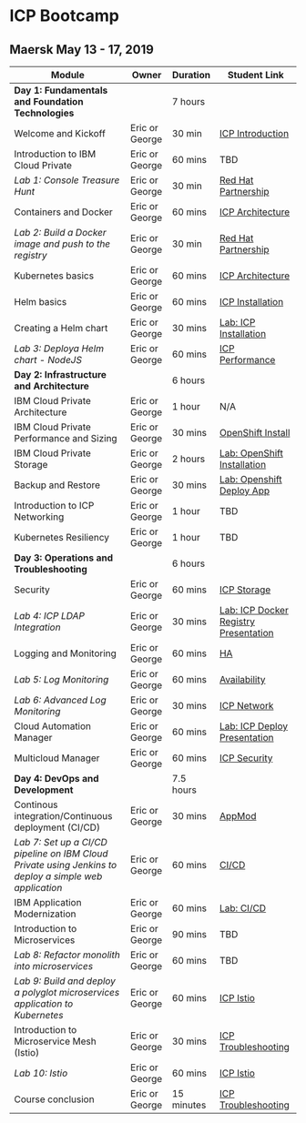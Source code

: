 # ICP Bootcamp

## Maersk May 13 - 17, 2019


| Module | Owner | Duration | Student Link
| --- | --- | --- | --- |
| **Day 1: Fundamentals and Foundation Technologies** | | 7 hours | |
| Welcome and Kickoff | Eric or George | 30 min | [ICP Introduction](https://github.ibm.com/CASE/violet-build-bootcamp/blob/master/presentations/00%20-%20Welcome%20and%20introduction%20-%204%20Day.pptx) |
| Introduction to IBM Cloud Private | Eric or George | 60 mins | TBD |
| _Lab 1: Console Treasure Hunt_ | Eric or George | 30 min | [Red Hat Partnership](presentations/IBM%20-%20RedHat%20Partnership.pptx) |
| Containers and Docker | Eric or George | 60 mins | [ICP Architecture](https://github.ibm.com/CASE/violet-build-bootcamp/blob/master/presentations/violet-architecture-v1.1.pptx?raw=true) |
| _Lab 2: Build a Docker image and push to the registry_ | Eric or George | 30 min | [Red Hat Partnership](presentations/IBM%20-%20RedHat%20Partnership.pptx) |
| Kubernetes basics | Eric or George | 60 mins | [ICP Architecture](https://github.ibm.com/CASE/violet-build-bootcamp/blob/master/presentations/violet-architecture-v1.1.pptx?raw=true) |
| Helm basics | Eric or George | 60 mins | [ICP Installation](https://github.ibm.com/CASE/violet-build-bootcamp/blob/master/presentations/02%20-%20IBM%20Cloud%20Private%20Installation.pptx) |
| Creating a Helm chart  | Eric or George | 30 mins | [Lab: ICP Installation](ICPCookbook-3.1.2.md) |
| _Lab 3: Deploya Helm chart - NodeJS_ | Eric or George | 60 mins | [ICP Performance](https://github.ibm.com/CASE/violet-build-bootcamp/blob/master/presentations/violet-perf-size-scale-v1.0.pptx?raw=true) |
| **Day 2: Infrastructure and Architecture** | | 6 hours | |
| IBM Cloud Private Architecture | Eric or George | 1 hour | N/A |
| IBM Cloud Private Performance and Sizing | Eric or George | 30 mins | [OpenShift Install](presentations/OpenShift-Install-v2.1.pptx) |
| IBM Cloud Private Storage | Eric or George | 2 hours | [Lab: OpenShift Installation](https://github.ibm.com/CASE/violet-build-bootcamp/blob/master/OpenShiftCookbook.md) |
| Backup and Restore | Eric or George | 30 mins | [Lab: Openshift Deploy App](https://github.ibm.com/CASE/violet-build-bootcamp/blob/master/OpenshiftDeploySampleApp.md) |
| Introduction to ICP Networking | Eric or George | 1 hour | TBD |
| Kubernetes Resiliency | Eric or George | 1 hour | TBD |
| **Day 3: Operations and Troubleshooting**| | 6 hours | |
| Security | Eric or George | 60 mins | [ICP Storage](https://github.ibm.com/CASE/violet-build-bootcamp/blob/master/presentations/violet-storage-v1.0.pptx?raw=true) |
| _Lab 4: ICP LDAP Integration_ | Eric or George | 30 mins | [Lab: ICP Docker Registry](https://github.ibm.com/CASE/cloud-private-bootcamp/blob/master/Labs/Lab%2002%20Private%20Docker%20Registry.md) [Presentation](presentations/Docker_Registry_Lab.pptx)|
| Logging and Monitoring  | Eric or George | 60 mins | [HA](https://github.ibm.com/CASE/violet-build-bootcamp/blob/master/presentations/HADR%20aspects.pptx) |
| _Lab 5: Log Monitoring_ | Eric or George | 60 mins | [Availability](presentations/Availability%20in%20a%20Cloud%20Native%20World%20v1.4.pptx) |
| _Lab 6: Advanced Log Monitoring_ | Eric or George | 30 mins | [ICP Network](presentations/ICP%20Network.pptx) |
| Cloud Automation Manager | Eric or George | 60 mins |  [Lab: ICP Deploy](https://github.ibm.com/CASE/violet-build-bootcamp/blob/master/ICPDeploySampleApp.md) [Presentation](presentations/Day%203%20-%20NodeJs%20Deployment%20Lab.pptx) |
| Multicloud Manager | Eric or George | 60 mins | [ICP Security](https://github.ibm.com/CASE/violet-build-bootcamp/blob/master/presentations/Violet%20-%20Private%20Cloud%20Security.pptx) |
| **Day 4: DevOps and Development** | | 7.5 hours | |
| Continous integration/Continuous deployment (CI/CD) | Eric or George | 30 mins | [AppMod](presentations/Application_Modernization_Mar2019.pptx)|
|  _Lab 7: Set up a CI/CD pipeline on IBM Cloud Private using Jenkins to deploy a simple web application_ | Eric or George | 60 mins | [CI/CD](presentations/15%20-%20CI-CD%20in%20ICP%20-%20original.pdf) |
| IBM Application Modernization | Eric or George | 60 mins |  [Lab: CI/CD](https://github.ibm.com/CASE/redcompute-icp-openshift/blob/master/learning/lab7_cicd_pipeline_with_icp.md) |
| Introduction to Microservices | Eric or George | 90 mins | TBD |
| _Lab 8: Refactor monolith into microservices_ | Eric or George | 60 mins | TBD |
| _Lab 9: Build and deploy a polyglot microservices application to Kubernetes_ | Eric or George | 60 mins | [ICP Istio](presentations/Day%204%20-%20RBAC%20with%20LDAP%20Lab.pptx) |
| Introduction to Microservice Mesh (Istio) | Eric or George | 30 mins | [ICP Troubleshooting](https://github.ibm.com/CASE/violet-build-bootcamp/blob/master/presentations/violet-troubleshooting-v1.1.pptx?raw=true) |
| _Lab 10: Istio_ | Eric or George | 60 mins | [ICP Istio](presentations/Day%204%20-%20RBAC%20with%20LDAP%20Lab.pptx) |
| Course conclusion | Eric or George | 15 minutes | [ICP Troubleshooting](https://github.ibm.com/CASE/violet-build-bootcamp/blob/master/presentations/violet-troubleshooting-v1.1.pptx?raw=true) |


